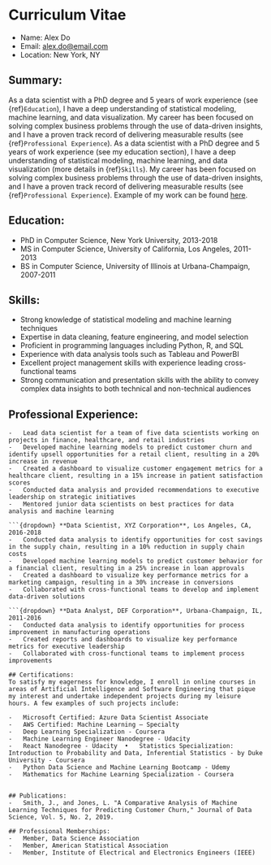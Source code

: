 # Curriculum Vitae

- Name: Alex Do 
- Email: alex.do@email.com 
- Location: New York, NY

## Summary:
As a data scientist with a PhD degree and 5 years of work experience (see {ref}`Education`), I have a deep understanding of statistical modeling, machine learning, and data visualization. My career has been focused on solving complex business problems through the use of data-driven insights, and I have a proven track record of delivering measurable results (see {ref}`Professional Experience`). As a data scientist with a PhD degree and 5 years of work experience (see my education section), I have a deep understanding of statistical modeling, machine learning, and data visualization (more details in {ref}`Skills`). My career has been focused on solving complex business problems through the use of data-driven insights, and I have a proven track record of delivering measurable results (see {ref}`Professional Experience`). Example of my work can be found [here](./analysis_example.ipynb).

## Education:
-	PhD in Computer Science, New York University, 2013-2018
-	MS in Computer Science, University of California, Los Angeles, 2011-2013
-	BS in Computer Science, University of Illinois at Urbana-Champaign, 2007-2011

## Skills:
-	Strong knowledge of statistical modeling and machine learning techniques
-	Expertise in data cleaning, feature engineering, and model selection
-	Proficient in programming languages including Python, R, and SQL
-	Experience with data analysis tools such as Tableau and PowerBI
-	Excellent project management skills with experience leading cross-functional teams
-	Strong communication and presentation skills with the ability to convey complex data insights to both technical and non-technical audiences

## Professional Experience:
```{dropdown} **Data Scientist, ABC Corporation**, New York, NY, 2018-present
-	Lead data scientist for a team of five data scientists working on projects in finance, healthcare, and retail industries
-	Developed machine learning models to predict customer churn and identify upsell opportunities for a retail client, resulting in a 20% increase in revenue
-	Created a dashboard to visualize customer engagement metrics for a healthcare client, resulting in a 15% increase in patient satisfaction scores
-	Conducted data analysis and provided recommendations to executive leadership on strategic initiatives
-	Mentored junior data scientists on best practices for data analysis and machine learning

```{dropdown} **Data Scientist, XYZ Corporation**, Los Angeles, CA, 2016-2018
-	Conducted data analysis to identify opportunities for cost savings in the supply chain, resulting in a 10% reduction in supply chain costs
-	Developed machine learning models to predict customer behavior for a financial client, resulting in a 25% increase in loan approvals
-	Created a dashboard to visualize key performance metrics for a marketing campaign, resulting in a 30% increase in conversions
-	Collaborated with cross-functional teams to develop and implement data-driven solutions

```{dropdown} **Data Analyst, DEF Corporation**, Urbana-Champaign, IL, 2011-2016
-	Conducted data analysis to identify opportunities for process improvement in manufacturing operations
-	Created reports and dashboards to visualize key performance metrics for executive leadership
-	Collaborated with cross-functional teams to implement process improvements

## Certifications:
To satisfy my eagerness for knowledge, I enroll in online courses in areas of Artificial Intelligence and Software Engineering that pique my interest and undertake independent projects during my leisure hours. A few examples of such projects include:

-	Microsoft Certified: Azure Data Scientist Associate
-	AWS Certified: Machine Learning – Specialty
-	Deep Learning Specialization - Coursera
-	Machine Learning Engineer Nanodegree - Udacity
-	React Nanodegree - Udacity	•	Statistics Specialization: Introduction to Probability and Data, Inferential Statistics - by Duke University - Coursera
-	Python Data Science and Machine Learning Bootcamp - Udemy
-	Mathematics for Machine Learning Specialization - Coursera


## Publications:
-	Smith, J., and Jones, L. "A Comparative Analysis of Machine Learning Techniques for Predicting Customer Churn," Journal of Data Science, Vol. 5, No. 2, 2019.

## Professional Memberships:
-	Member, Data Science Association
-	Member, American Statistical Association
-	Member, Institute of Electrical and Electronics Engineers (IEEE)
